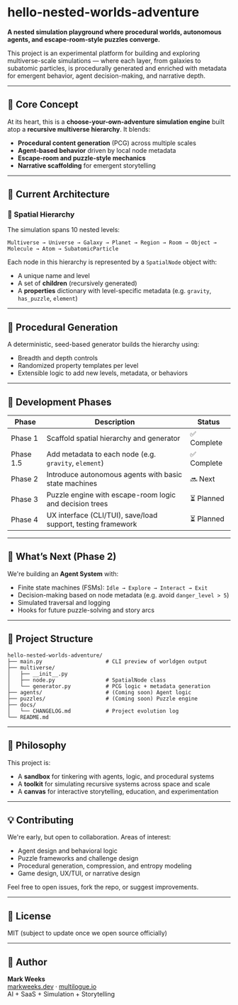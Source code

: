 # hello-nested-worlds-adventure

**A nested simulation playground where procedural worlds, autonomous agents, and escape-room-style puzzles converge.**

This project is an experimental platform for building and exploring multiverse-scale simulations — where each layer, from galaxies to subatomic particles, is procedurally generated and enriched with metadata for emergent behavior, agent decision-making, and narrative depth.

---

## 🌌 Core Concept

At its heart, this is a **choose-your-own-adventure simulation engine** built atop a **recursive multiverse hierarchy**. It blends:

- **Procedural content generation** (PCG) across multiple scales  
- **Agent-based behavior** driven by local node metadata  
- **Escape-room and puzzle-style mechanics**  
- **Narrative scaffolding** for emergent storytelling  

---

## 🧱 Current Architecture

### 🧭 Spatial Hierarchy

The simulation spans 10 nested levels:

```
Multiverse → Universe → Galaxy → Planet → Region → Room → Object → Molecule → Atom → SubatomicParticle
```

Each node in this hierarchy is represented by a `SpatialNode` object with:

- A unique name and level  
- A set of **children** (recursively generated)  
- A **properties** dictionary with level-specific metadata (e.g. `gravity`, `has_puzzle`, `element`)  

---

## 🧬 Procedural Generation

A deterministic, seed-based generator builds the hierarchy using:

- Breadth and depth controls  
- Randomized property templates per level  
- Extensible logic to add new levels, metadata, or behaviors  

---

## 🚧 Development Phases

| Phase      | Description                                                           | Status     |
|------------|-----------------------------------------------------------------------|------------|
| Phase 1    | Scaffold spatial hierarchy and generator                              | ✅ Complete |
| Phase 1.5  | Add metadata to each node (e.g. `gravity`, `element`)                 | ✅ Complete |
| Phase 2    | Introduce autonomous agents with basic state machines                 | 🔜 Next     |
| Phase 3    | Puzzle engine with escape-room logic and decision trees               | ⏳ Planned  |
| Phase 4    | UX interface (CLI/TUI), save/load support, testing framework          | ⏳ Planned  |

---

## 🤖 What’s Next (Phase 2)

We're building an **Agent System** with:

- Finite state machines (FSMs): `Idle → Explore → Interact → Exit`  
- Decision-making based on node metadata (e.g. avoid `danger_level > 5`)  
- Simulated traversal and logging  
- Hooks for future puzzle-solving and story arcs  

---

## 🔧 Project Structure

```
hello-nested-worlds-adventure/
├── main.py                    # CLI preview of worldgen output
├── multiverse/
│   ├── __init__.py
│   ├── node.py                # SpatialNode class
│   └── generator.py           # PCG logic + metadata generation
├── agents/                    # (Coming soon) Agent logic
├── puzzles/                   # (Coming soon) Puzzle engine
├── docs/
│   └── CHANGELOG.md           # Project evolution log
└── README.md
```

---

## 🧠 Philosophy

This project is:
- A **sandbox** for tinkering with agents, logic, and procedural systems  
- A **toolkit** for simulating recursive systems across space and scale  
- A **canvas** for interactive storytelling, education, and experimentation  

---

## 💡 Contributing

We're early, but open to collaboration. Areas of interest:
- Agent design and behavioral logic  
- Puzzle frameworks and challenge design  
- Procedural generation, compression, and entropy modeling  
- Game design, UX/TUI, or narrative design  

Feel free to open issues, fork the repo, or suggest improvements.

---

## 📜 License

MIT (subject to update once we open source officially)

---

## 🌱 Author

**Mark Weeks**  
[markweeks.dev](https://markweeks.dev) · [multilogue.io](https://multilogue.io)  
AI + SaaS + Simulation + Storytelling
